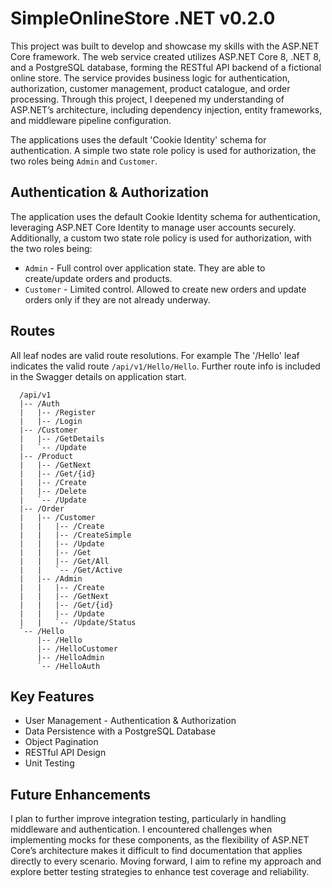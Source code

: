# SimpleOnlineStore .NET v0.2.0
This project was built to develop and showcase my skills with the ASP.NET Core framework. The web service created utilizes ASP.NET Core 8, .NET 8, and a PostgreSQL database, forming the RESTful API backend of a fictional online store. The service provides business logic for authentication, authorization, customer management, product catalogue, and order processing. Through this project, I deepened my understanding of ASP.NET’s architecture, including dependency injection, entity frameworks, and middleware pipeline configuration.

The applications uses the default 'Cookie Identity' schema for authentication. A simple two state role policy is used for authorization, the two roles being `Admin` and `Customer`.

## Authentication & Authorization
The application uses the default Cookie Identity schema for authentication, leveraging ASP.NET Core Identity to manage user accounts securely. Additionally, a custom two state role policy is used for authorization, with the two roles being:
- `Admin` - Full control over application state. They are able to create/update orders and products.
- `Customer` - Limited control. Allowed to create new orders and update orders only if they are not already underway.

## Routes
All leaf nodes are valid route resolutions. For example The '/Hello' leaf indicates the valid route `/api/v1/Hello/Hello`. Further route info is included in the Swagger details on application start.
```
  /api/v1
  |-- /Auth
  |   |-- /Register
  |   |-- /Login
  |-- /Customer
  |   |-- /GetDetails
  |   `-- /Update
  |-- /Product
  |   |-- /GetNext
  |   |-- /Get/{id}
  |   |-- /Create
  |   |-- /Delete
  |   `-- /Update
  |-- /Order
  |   |-- /Customer
  |   |   |-- /Create
  |   |   |-- /CreateSimple
  |   |   |-- /Update
  |   |   |-- /Get
  |   |   |-- /Get/All
  |   |   `-- /Get/Active
  |   |-- /Admin
  |   |   |-- /Create
  |   |   |-- /GetNext
  |   |   |-- /Get/{id}
  |   |   |-- /Update
  |   |   `-- /Update/Status
  `-- /Hello
      |-- /Hello
      |-- /HelloCustomer
      |-- /HelloAdmin
      `-- /HelloAuth
```

## Key Features
- User Management - Authentication & Authorization
- Data Persistence with a PostgreSQL Database
- Object Pagination
- RESTful API Design 
- Unit Testing

## Future Enhancements
I plan to further improve integration testing, particularly in handling middleware and authentication. I encountered challenges when implementing mocks for these components, as the flexibility of ASP.NET Core’s architecture makes it difficult to find documentation that applies directly to every scenario. Moving forward, I aim to refine my approach and explore better testing strategies to enhance test coverage and reliability.